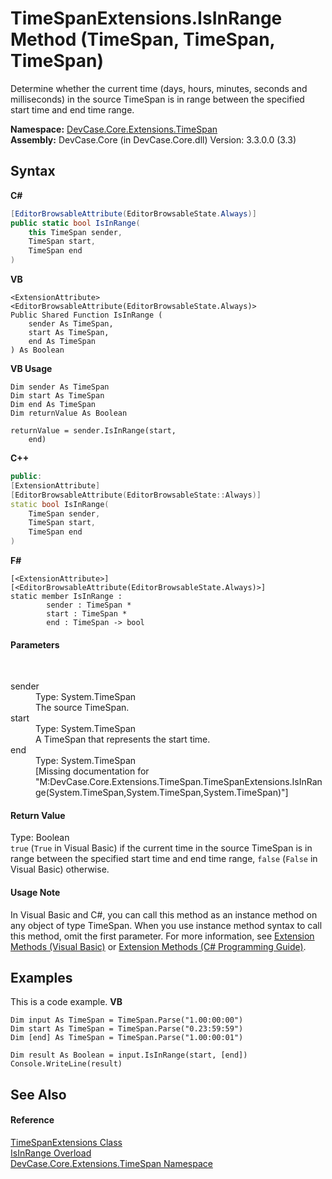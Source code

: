 # TimeSpanExtensions.IsInRange Method (TimeSpan, TimeSpan, TimeSpan)
 

Determine whether the current time (days, hours, minutes, seconds and milliseconds) in the source TimeSpan is in range between the specified start time and end time range.

**Namespace:**&nbsp;<a href="N_DevCase_Core_Extensions_TimeSpan">DevCase.Core.Extensions.TimeSpan</a><br />**Assembly:**&nbsp;DevCase.Core (in DevCase.Core.dll) Version: 3.3.0.0 (3.3)

## Syntax

**C#**<br />
``` C#
[EditorBrowsableAttribute(EditorBrowsableState.Always)]
public static bool IsInRange(
	this TimeSpan sender,
	TimeSpan start,
	TimeSpan end
)
```

**VB**<br />
``` VB
<ExtensionAttribute>
<EditorBrowsableAttribute(EditorBrowsableState.Always)>
Public Shared Function IsInRange ( 
	sender As TimeSpan,
	start As TimeSpan,
	end As TimeSpan
) As Boolean
```

**VB Usage**<br />
``` VB Usage
Dim sender As TimeSpan
Dim start As TimeSpan
Dim end As TimeSpan
Dim returnValue As Boolean

returnValue = sender.IsInRange(start, 
	end)
```

**C++**<br />
``` C++
public:
[ExtensionAttribute]
[EditorBrowsableAttribute(EditorBrowsableState::Always)]
static bool IsInRange(
	TimeSpan sender, 
	TimeSpan start, 
	TimeSpan end
)
```

**F#**<br />
``` F#
[<ExtensionAttribute>]
[<EditorBrowsableAttribute(EditorBrowsableState.Always)>]
static member IsInRange : 
        sender : TimeSpan * 
        start : TimeSpan * 
        end : TimeSpan -> bool 

```


#### Parameters
&nbsp;<dl><dt>sender</dt><dd>Type: System.TimeSpan<br />The source TimeSpan.</dd><dt>start</dt><dd>Type: System.TimeSpan<br />A TimeSpan that represents the start time.</dd><dt>end</dt><dd>Type: System.TimeSpan<br />\[Missing <param name="end"/> documentation for "M:DevCase.Core.Extensions.TimeSpan.TimeSpanExtensions.IsInRange(System.TimeSpan,System.TimeSpan,System.TimeSpan)"\]</dd></dl>

#### Return Value
Type: Boolean<br />`true` (`True` in Visual Basic) if the current time in the source TimeSpan is in range between the specified start time and end time range, `false` (`False` in Visual Basic) otherwise.

#### Usage Note
In Visual Basic and C#, you can call this method as an instance method on any object of type TimeSpan. When you use instance method syntax to call this method, omit the first parameter. For more information, see <a href="https://docs.microsoft.com/dotnet/visual-basic/programming-guide/language-features/procedures/extension-methods">Extension Methods (Visual Basic)</a> or <a href="https://docs.microsoft.com/dotnet/csharp/programming-guide/classes-and-structs/extension-methods">Extension Methods (C# Programming Guide)</a>.

## Examples
This is a code example. 
**VB**<br />
``` VB
Dim input As TimeSpan = TimeSpan.Parse("1.00:00:00")
Dim start As TimeSpan = TimeSpan.Parse("0.23:59:59")
Dim [end] As TimeSpan = TimeSpan.Parse("1.00:00:01")

Dim result As Boolean = input.IsInRange(start, [end])
Console.WriteLine(result)
```


## See Also


#### Reference
<a href="T_DevCase_Core_Extensions_TimeSpan_TimeSpanExtensions">TimeSpanExtensions Class</a><br /><a href="Overload_DevCase_Core_Extensions_TimeSpan_TimeSpanExtensions_IsInRange">IsInRange Overload</a><br /><a href="N_DevCase_Core_Extensions_TimeSpan">DevCase.Core.Extensions.TimeSpan Namespace</a><br />